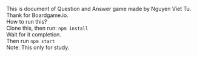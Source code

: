 This is document of Question and Answer game made by Nguyen Viet Tu.<br>
Thank for Boardgame.io.<br>
How to run this?<br>
Clone this, then run:
```npm install``` <br>
Wait for it completion.<br>
Then run ```npm start```<br>
Note: This only for study.
